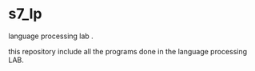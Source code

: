 s7_lp
=====

language processing lab .


this repository include all the programs done in the language processing LAB.
